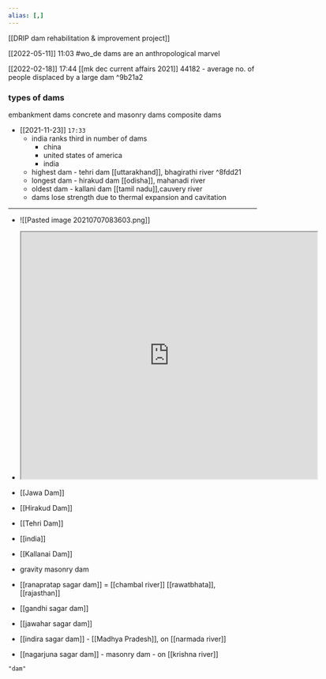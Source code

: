 ```yaml
---
alias: [,]
---
```

[[DRIP dam rehabilitation & improvement project]]


[[2022-05-11]] 11:03
#wo_de dams are an anthropological marvel

[[2022-02-18]] 17:44 [[mk dec current affairs 2021]]
44182 - average no. of people displaced by a large dam ^9b21a2
### types of dams
embankment dams
concrete and masonry dams
composite dams

- [[2021-11-23]] `17:33`
	- india ranks third in number of dams
		- china 
		- united states of america 
		- india 
	- highest dam - tehri dam [[uttarakhand]], bhagirathi river ^8fdd21
	- longest dam - hirakud dam [[odisha]], mahanadi river
	- oldest dam - kallani dam [[tamil nadu]],cauvery river
	- dams lose strength due to thermal expansion and cavitation
************************
- ![[Pasted image 20210707083603.png]]
- <iframe src="https://byjus.com/bank-exam/dams-of-india/" width="600" height="500" ></iframe>
- [[Jawa Dam]]
- [[Hirakud Dam]]
- [[Tehri Dam]]
- [[india]]
- [[Kallanai Dam]]

- gravity masonry dam
- [[ranapratap sagar dam]] = [[chambal river]] [[rawatbhata]], [[rajasthan]]
- [[gandhi sagar dam]]
- [[jawahar sagar dam]]
- [[indira sagar dam]] - [[Madhya Pradesh]], on [[narmada river]]
- [[nagarjuna sagar dam]] - masonry dam - on [[krishna river]]

```query 2021-11-12 10:07
"dam"
```